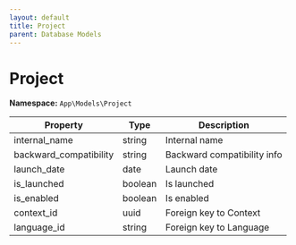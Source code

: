 ```yaml
---
layout: default
title: Project
parent: Database Models
---
```


# Project

**Namespace:** `App\Models\Project`

| Property               | Type    | Description                 |
| ---------------------- | ------- | --------------------------- |
| internal_name          | string  | Internal name               |
| backward_compatibility | string  | Backward compatibility info |
| launch_date            | date    | Launch date                 |
| is_launched            | boolean | Is launched                 |
| is_enabled             | boolean | Is enabled                  |
| context_id             | uuid    | Foreign key to Context      |
| language_id            | string  | Foreign key to Language     |
